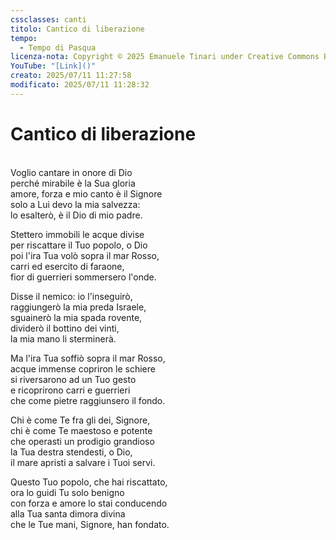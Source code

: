 ```yaml
---
cssclasses: canti
titolo: Cantico di liberazione
tempo:
  - Tempo di Pasqua
licenza-nota: Copyright © 2025 Emanuele Tinari under Creative Commons BY-NC-SA 4.0 https://creativecommons.org/licenses/by-nc-sa/4.0/
YouTube: "[Link]()"
creato: 2025/07/11 11:27:58
modificato: 2025/07/11 11:28:32
---
```


# Cantico di liberazione
<br>Voglio cantare in onore di Dio<br>perché mirabile è la Sua gloria<br>amore, forza e mio canto è il Signore<br>solo a Lui devo la mia salvezza:<br>lo esalterò, è il Dio di mio padre.

Stettero immobili le acque divise<br>per riscattare il Tuo popolo, o Dio<br>poi l'ira Tua volò sopra il mar Rosso,<br>carri ed esercito di faraone,<br>fior di guerrieri sommersero l'onde.

Disse il nemico: io l'inseguirò,<br>raggiungerò la mia preda Israele,<br>sguainerò la mia spada rovente,<br>dividerò il bottino dei vinti,<br>la mia mano li sterminerà.

Ma l'ira Tua soffiò sopra il mar Rosso,<br>acque immense copriron le schiere<br>si riversarono ad un Tuo gesto<br>e ricoprirono carri e guerrieri<br>che come pietre raggiunsero il fondo.

Chi è come Te fra gli dei, Signore,<br>chi è come Te maestoso e potente<br>che operasti un prodigio grandioso<br>la Tua destra stendesti, o Dio,<br>il mare apristi a salvare i Tuoi servi.

Questo Tuo popolo, che hai riscattato,<br>ora lo guidi Tu solo benigno<br>con forza e amore lo stai conducendo<br>alla Tua santa dimora divina<br>che le Tue mani, Signore, han fondato.
